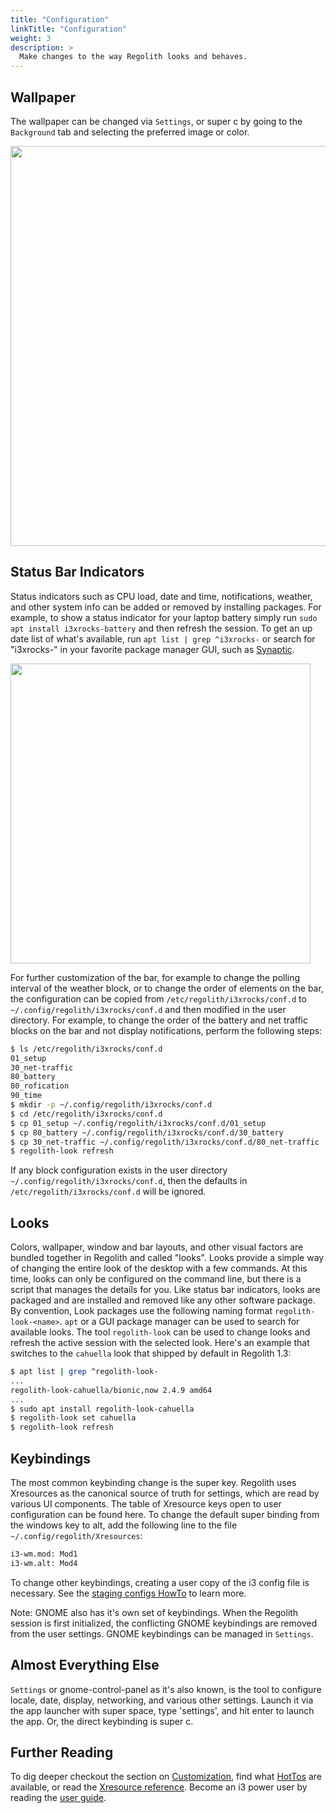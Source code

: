 ```yaml
---
title: "Configuration"
linkTitle: "Configuration"
weight: 3
description: >
  Make changes to the way Regolith looks and behaves.
---
```


## Wallpaper

The wallpaper can be changed via `Settings`, or <span class="text-nowrap"><span class="badge badge-warning">super</span> <span class="badge badge-warning">c</span></span> by going to the `Background` tab and selecting the preferred image or color.

<img class="shadow m-5" src="../regolith-screenshot-settings-wallpaper.png" width="640px"/>

## Status Bar Indicators

Status indicators such as CPU load, date and time, notifications, weather, and other system info can be added or removed by installing packages.  For example, to show a status indicator for your laptop battery simply run `sudo apt install i3xrocks-battery` and then refresh the session.  To get an up date list of what's available, run `apt list | grep ^i3xrocks-` or search for "i3xrocks-" in your favorite package manager GUI, such as [Synaptic](https://help.ubuntu.com/community/SynapticHowto).

<img class="shadow m-5" src="../regolith-screenshot-synaptic-search.png" width="480px"/>

For further customization of the bar, for example to change the polling interval of the weather block, or to change the order of elements on the bar, the configuration can be copied from `/etc/regolith/i3xrocks/conf.d` to `~/.config/regolith/i3xrocks/conf.d` and then modified in the user directory.  For example, to change the order of the battery and net traffic blocks on the bar and not display notifications, perform the following steps:

```bash
$ ls /etc/regolith/i3xrocks/conf.d
01_setup  
30_net-traffic  
80_battery
80_rofication     
90_time
$ mkdir -p ~/.config/regolith/i3xrocks/conf.d
$ cd /etc/regolith/i3xrocks/conf.d
$ cp 01_setup ~/.config/regolith/i3xrocks/conf.d/01_setup
$ cp 80_battery ~/.config/regolith/i3xrocks/conf.d/30_battery
$ cp 30_net-traffic ~/.config/regolith/i3xrocks/conf.d/80_net-traffic
$ regolith-look refresh
```

If any block configuration exists in the user directory `~/.config/regolith/i3xrocks/conf.d`, then the defaults in `/etc/regolith/i3xrocks/conf.d` will be ignored.

## Looks

Colors, wallpaper, window and bar layouts, and other visual factors are bundled together in Regolith and called "looks".  Looks provide a simple way of changing the entire look of the desktop with a few commands.  At this time, looks can only be configured on the command line, but there is a script that manages the details for you.  Like status bar indicators, looks are packaged and are installed and removed like any other software package.  By convention, Look packages use the following naming format `regolith-look-<name>`.  `apt` or a GUI package manager can be used to search for available looks.  The tool `regolith-look` can be used to change looks and refresh the active session with the selected look.  Here's an example that switches to the `cahuella` look that shipped by default in Regolith 1.3:

```bash
$ apt list | grep ^regolith-look-
...
regolith-look-cahuella/bionic,now 2.4.9 amd64
...
$ sudo apt install regolith-look-cahuella
$ regolith-look set cahuella
$ regolith-look refresh
```

## Keybindings

The most common keybinding change is the super key.  Regolith uses Xresources as the canonical source of truth for settings, which are read by various UI components.  The table of Xresource keys open to user configuration can be found here.  To change the default super binding from the windows key to alt, add the following line to the file `~/.config/regolith/Xresources`:

```bash
i3-wm.mod: Mod1
i3-wm.alt: Mod4
```

To change other keybindings, creating a user copy of the i3 config file is necessary.  See the [staging configs HowTo](../../howto/stage-configs) to learn more.

Note: GNOME also has it's own set of keybindings.  When the Regolith session is first initialized, the conflicting GNOME keybindings are removed from the user settings.  GNOME keybindings can be managed in `Settings`.

## Almost Everything Else

`Settings` or gnome-control-panel as it's also known, is the tool to configure locale, date, display, networking, and various other settings.  Launch it via the app launcher with <span class="text-nowrap"><span class="badge badge-warning">super</span> <span class="badge badge-warning">space</span></span>, type 'settings', and hit enter to launch the app.  Or, the direct keybinding is <span class="text-nowrap"><span class="badge badge-warning">super</span> <span class="badge badge-warning">c</span></span>.

## Further Reading

To dig deeper checkout the section on [Customization](../../customize), find what [HotTos](../../howto) are available, or read the [Xresource reference](../../reference/xresources).  Become an i3 power user by reading the [user guide](https://i3wm.org/docs/userguide.html).